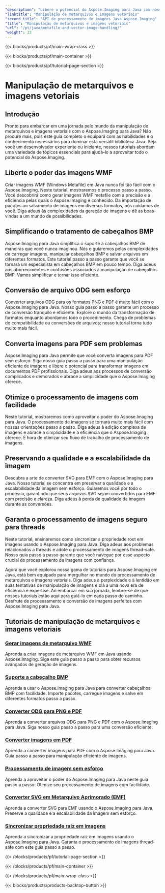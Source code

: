 ```yaml
---
"description": "Libere o potencial do Aspose.Imaging para Java com nossos tutoriais passo a passo. Crie imagens de metarquivos WMF, gerencie cabeçalhos BMP e muito mais com facilidade."
"linktitle": "Manipulação de metarquivos e imagens vetoriais"
"second_title": "API de processamento de imagens Java Aspose.Imaging"
"title": "Manipulação de metarquivos e imagens vetoriais"
"url": "/pt/java/metafile-and-vector-image-handling/"
"weight": 23
---
```


{{< blocks/products/pf/main-wrap-class >}}

{{< blocks/products/pf/main-container >}}

{{< blocks/products/pf/tutorial-page-section >}}

# Manipulação de metarquivos e imagens vetoriais

## Introdução

Pronto para embarcar em uma jornada pelo mundo da manipulação de metarquivos e imagens vetoriais com o Aspose.Imaging para Java? Não procure mais, pois este guia completo o equipará com as habilidades e o conhecimento necessários para dominar esta versátil biblioteca Java. Seja você um desenvolvedor experiente ou iniciante, nossos tutoriais abordam uma variedade de tópicos essenciais para ajudá-lo a aproveitar todo o potencial do Aspose.Imaging.

## Liberte o poder das imagens WMF

Criar imagens WMF (Windows Metafile) em Java nunca foi tão fácil com o Aspose.Imaging. Neste tutorial, mostraremos o processo passo a passo. Você descobrirá como gerar imagens WMF metafile com a precisão e a eficiência pelas quais o Aspose.Imaging é conhecido. Da importação de pacotes ao salvamento de imagens em diversos formatos, nós cuidamos de você. Diga adeus às complexidades da geração de imagens e dê as boas-vindas a um mundo de possibilidades.

## Simplificando o tratamento de cabeçalhos BMP

Aspose.Imaging para Java simplifica o suporte a cabeçalhos BMP de maneiras que você nunca imaginou. Nós o guiaremos pelas complexidades de carregar imagens, manipular cabeçalhos BMP e salvar arquivos em diferentes formatos. Este tutorial passo a passo garante que você se tornará um especialista em cabeçalhos BMP em pouco tempo. Diga adeus aos aborrecimentos e confusões associados à manipulação de cabeçalhos BMP. Vamos simplificar e tornar isso eficiente.

## Conversão de arquivo ODG sem esforço

Converter arquivos ODG para os formatos PNG e PDF é muito fácil com o Aspose.Imaging para Java. Nosso guia passo a passo garante um processo de conversão tranquilo e eficiente. Explore o mundo da transformação de formatos enquanto abordamos todo o procedimento. Chega de problemas de compatibilidade ou conversões de arquivos; nosso tutorial torna tudo muito mais fácil.

## Converta imagens para PDF sem problemas

Aspose.Imaging para Java permite que você converta imagens para PDF sem esforço. Siga nosso guia passo a passo para uma manipulação eficiente de imagens e libere o potencial para transformar imagens em documentos PDF profissionais. Diga adeus aos processos de conversão complicados e demorados e abrace a simplicidade que o Aspose.Imaging oferece.

## Otimize o processamento de imagens com facilidade

Neste tutorial, mostraremos como aproveitar o poder do Aspose.Imaging para Java. O processamento de imagens se tornará muito mais fácil com nossas orientações passo a passo. Diga adeus à edição complexa de imagens e abrace a simplicidade e a eficiência que o Aspose.Imaging oferece. É hora de otimizar seu fluxo de trabalho de processamento de imagens.

## Preservando a qualidade e a escalabilidade da imagem

Descubra a arte de converter SVG para EMF com o Aspose.Imaging para Java. Nosso tutorial se concentra em preservar a qualidade e a escalabilidade da imagem sem esforço. Guiaremos você por todo o processo, garantindo que seus arquivos SVG sejam convertidos para EMF com precisão e clareza. Diga adeus à perda de qualidade da imagem durante as conversões.

## Garanta o processamento de imagens seguro para threads

Neste tutorial, ensinaremos como sincronizar a propriedade root em imagens usando o Aspose.Imaging para Java. Diga adeus aos problemas relacionados a threads e adote o processamento de imagens thread-safe. Nosso guia passo a passo garante que você navegue por esse aspecto crucial do processamento de imagens com confiança.

Agora que você explorou nossa gama de tutoriais para Aspose.Imaging em Java, está bem equipado para mergulhar no mundo do processamento de metarquivos e imagens vetoriais. Diga adeus à perplexidade e à lentidão em suas tentativas de manipulação de imagens e olá a uma nova era de eficiência e expertise. Ao embarcar em sua jornada, lembre-se de que nossos tutoriais estão aqui para guiá-lo em cada passo do caminho. Desfrute de processamento e conversão de imagens perfeitos com Aspose.Imaging para Java.
## Tutoriais de manipulação de metarquivos e imagens vetoriais
### [Gerar imagens de metarquivo WMF](./generate-wmf-metafile-images/)
Aprenda a criar imagens de metarquivo WMF em Java usando Aspose.Imaging. Siga este guia passo a passo para obter recursos avançados de geração de imagens.
### [Suporte a cabeçalho BMP](./bmp-header-support/)
Aprenda a usar o Aspose.Imaging para Java para converter cabeçalhos BMP com facilidade. Importe pacotes, carregue imagens e salve em diferentes formatos passo a passo.
### [Converter ODG para PNG e PDF](./odg-file-format-support/)
Aprenda a converter arquivos ODG para PNG e PDF com o Aspose.Imaging para Java. Siga nosso guia passo a passo para uma conversão eficiente.
### [Converter imagens em PDF](./pdf-dpi-settings-configuration/)
Aprenda a converter imagens para PDF com o Aspose.Imaging para Java. Guia passo a passo para manipulação eficiente de imagens.
### [Processamento de imagem sem esforço](./otg-file-format-support/)
Aprenda a aproveitar o poder do Aspose.Imaging para Java neste guia passo a passo. Otimize seu processamento de imagens com facilidade.
### [Converter SVG em Metarquivo Aprimorado (EMF)](./convert-svg-to-enhanced-metafile/)
Aprenda a converter SVG para EMF usando o Aspose.Imaging para Java. Preserve a qualidade e a escalabilidade da imagem sem esforço.
### [Sincronizar propriedade raiz em imagens](./synchronize-root-property-in-images/)
Aprenda a sincronizar a propriedade raiz em imagens usando o Aspose.Imaging para Java. Garanta o processamento de imagens thread-safe com este guia passo a passo.

{{< /blocks/products/pf/tutorial-page-section >}}

{{< /blocks/products/pf/main-container >}}

{{< /blocks/products/pf/main-wrap-class >}}

{{< blocks/products/products-backtop-button >}}